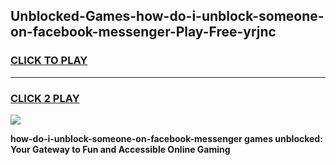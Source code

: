 
## Unblocked-Games-how-do-i-unblock-someone-on-facebook-messenger-Play-Free-yrjnc
<h3>
<a href="https://premium76.site?title=how-do-i-unblock-someone-on-facebook-messenger&ref=23A">CLICK TO PLAY</a></h3>
<hr>

<h3>
<a href="https://premium76.site?title=how-do-i-unblock-someone-on-facebook-messenger&ref=23A">CLICK 2 PLAY</a>
  
</h3>

<a href="https://premium76.site?title=how-do-i-unblock-someone-on-facebook-messenger&ref=23A"><img src="https://clearcache.store/games.png"></a>


**how-do-i-unblock-someone-on-facebook-messenger games unblocked: Your Gateway to Fun and Accessible Online Gaming**
